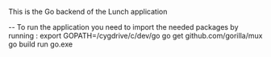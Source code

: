 This is the Go backend of the Lunch application

-- To run the application you need to import the needed packages by running :
export GOPATH=/cygdrive/c/dev/go
go get github.com/gorilla/mux
go build
run go.exe